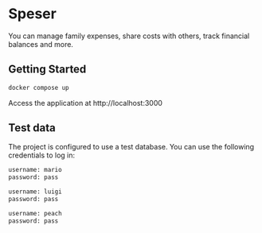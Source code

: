 # Speser

You can manage family expenses, share costs with others, track financial balances and more.

## Getting Started

```bash
docker compose up
```

Access the application at http://localhost:3000

## Test data

The project is configured to use a test database. You can use the following credentials to log in:

```bash
username: mario
password: pass

username: luigi
password: pass

username: peach
password: pass
```